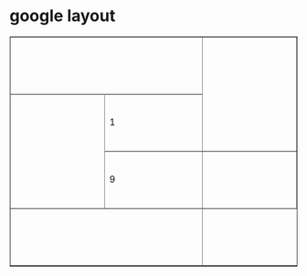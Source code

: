 <html> 
 <head> 
  <h1>google layout</h1> 
</head> 
 <body> 
   <table border="1"> 
   <tr>
      <th colspan="2" width="450" height="100"></th>
      <th rowspan="4" width="450" height="100"></th>
   </tr>
    <tr>
      <td rowspan="4" width="450" height="100"></td>
    </tr>
   <tr>
      <td width="450" height="100">1</td>
   </tr>
   <tr> 
      <td rowspan="2" width="450" height="100">9</td>
 </tr>
   <tr>
      <td width="450" height="100"></td>
   </tr>
   <tr>
    <td colspan="2" width="450" height="100"></td>
 </tr>
</table>
</body>
</html>
